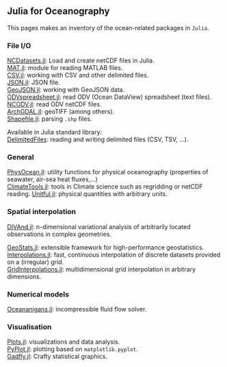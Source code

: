 ## Julia for Oceanography

This pages makes an inventory of the ocean-related packages in `Julia`.

### File I/O
[NCDatasets.jl](https://github.com/Alexander-Barth/NCDatasets.jl): Load and create netCDF files in Julia.      
[MAT.jl](https://github.com/JuliaIO/MAT.jl): module for reading MATLAB files.      
[CSV.jl](https://github.com/JuliaData/CSV.jl): working with CSV and other delimited files.      
[JSON.jl](https://github.com/JuliaIO/JSON.jl): JSON file.     
[GeoJSON.jl](https://github.com/JuliaGeo/GeoJSON.jl): working with GeoJSON data.     
[ODVspreadsheet.jl](https://github.com/gher-ulg/DIVAnd.jl/blob/master/src/ODVspreadsheet.jl): read ODV (Ocean DataView) spreadsheet (text files).     
[NCODV.jl](https://github.com/gher-ulg/DIVAnd.jl/blob/master/src/NCODV.jl): read ODV netCDF files.      
[ArchGDAL.jl](https://github.com/yeesian/ArchGDAL.jl): geoTIFF (among others).      
[Shapefile.jl](https://github.com/JuliaGeo/Shapefile.jl): parsing `.shp` files.


Available in Julia standard library:      
[DelimitedFiles](https://docs.julialang.org/en/v1/stdlib/DelimitedFiles/): reading and writing delimited files (CSV, TSV, ...).

### General

[PhysOcean.jl](https://github.com/gher-ulg/PhysOcean.jl): utility functions for physical oceanography (properties of seawater, air-sea heat fluxes,...)       
[ClimateTools.jl](https://github.com/JuliaClimate/ClimateTools.jl): tools in Climate science such as regridding or netCDF reading.
[Unitful.jl](https://github.com/PainterQubits/Unitful.jl): physical quantities with arbitrary units.              


### Spatial interpolation
[DIVAnd.jl](https://github.com/gher-ulg/DIVAnd.jl): n-dimensional variational analysis of arbitrarily located observations in complex geometries. 

[GeoStats.jl](https://github.com/juliohm/GeoStats.jl): extensible framework for high-performance geostatistics.      
[Interpolations.jl](https://github.com/JuliaMath/Interpolations.jl): fast, continuous interpolation of discrete datasets provided on a (irregular) grid.            
[GridInterpolations.jl](https://github.com/sisl/GridInterpolations.jl): multidimensional grid interpolation in arbitrary dimensions.     


### Numerical models

[Oceananigans.jl](https://github.com/climate-machine/Oceananigans.jl): incompressible fluid flow solver.      

### Visualisation

[Plots.jl](https://github.com/JuliaPlots/Plots.jl): visualizations and data analysis.        
[PyPlot.jl](https://github.com/JuliaPy/PyPlot.jl): plotting based on `matplotlib.pyplot`.           
[Gadfly.jl](https://github.com/GiovineItalia/Gadfly.jl): Crafty statistical graphics.         
